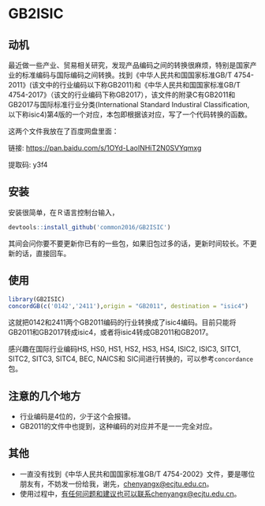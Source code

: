# GB2ISIC

## 动机

最近做一些产业、贸易相关研究，发现产品编码之间的转换很麻烦，特别是国家产业的标准编码与国际编码之间转换。找到《中华人民共和国国家标准GB/T 4754-2011》(该文中的行业编码以下称GB2011)和《中华人民共和国国家标准GB/T 4754-2017》（该文的行业编码下称GB2017），该文件的附录C有GB2011和GB2017与国际标准行业分类(International Standard Industiral Classification, 以下称isic4)第4版的一个对应，本包即根据该对应，写了一个代码转换的函数。

这两个文件我放在了百度网盘里面：

链接: https://pan.baidu.com/s/1OYd-LaoINHiT2N0SVYqmxg  

提取码: y3f4 

## 安装

安装很简单，在Ｒ语言控制台输入，

```R
devtools::install_github('common2016/GB2ISIC')
```

其间会问你要不要更新你已有的一些包，如果旧包过多的话，更新时间较长。不更新的话，直接回车。

## 使用

```R
library(GB2ISIC)
concordGB(c('0142','2411'),origin = "GB2011", destination = "isic4")
```

这就把0142和2411两个GB2011编码的行业转换成了isic4编码。目前只能将GB2011和GB2017转成isic4，或者将isic4转成GB2011和GB2017。

感兴趣在国际行业编码HS, HS0, HS1, HS2, HS3, HS4, ISIC2, ISIC3, SITC1, SITC2, SITC3, SITC4, BEC, NAICS和 SIC间进行转换的，可以参考`concordance`包。

## 注意的几个地方

- 行业编码是4位的，少于这个会报错。
- GB2011的文件中也提到，这种编码的对应并不是一一完全对应。

## 其他
- 一直没有找到《中华人民共和国国家标准GB/T 4754-2002》文件，要是哪位朋友有，不妨发一份给我，谢先，chenyangx@ecjtu.edu.cn。
- 使用过程中，有任何问题和建议也可以联系chenyangx@ecjtu.edu.cn。
